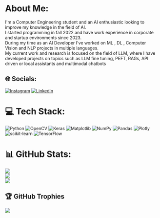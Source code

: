# About Me:
I'm a Computer Engineering student and an AI enthusiastic looking to improve my knowledge in the field of AI.<br>I started programming in fall 2022 and have work experience in corporate and startup environments since 2023.<br>During my time as an AI Developer I've worked on ML , DL , Computer Vision and NLP projects in multiple languages.<br>My current work and research is focused on the field of LLM, where I have developed projects on topics such as LLM fine tuning, PEFT, RAGs, API driven or local assistants and multimodal chatbots 


## 🌐 Socials:
[![Instagram](https://img.shields.io/badge/Instagram-%23E4405F.svg?logo=Instagram&logoColor=white)](https://instagram.com/https://www.instagram.com/hossein.seyyedi.himself/) [![LinkedIn](https://img.shields.io/badge/LinkedIn-%230077B5.svg?logo=linkedin&logoColor=white)](https://linkedin.com/in/https://www.linkedin.com/in/hossein-seyyedi-95b096270/) 

# 💻 Tech Stack:
![Python](https://img.shields.io/badge/python-3670A0?style=for-the-badge&logo=python&logoColor=ffdd54) ![OpenCV](https://img.shields.io/badge/opencv-%23white.svg?style=for-the-badge&logo=opencv&logoColor=white) ![Keras](https://img.shields.io/badge/Keras-%23D00000.svg?style=for-the-badge&logo=Keras&logoColor=white) ![Matplotlib](https://img.shields.io/badge/Matplotlib-%23ffffff.svg?style=for-the-badge&logo=Matplotlib&logoColor=black) ![NumPy](https://img.shields.io/badge/numpy-%23013243.svg?style=for-the-badge&logo=numpy&logoColor=white) ![Pandas](https://img.shields.io/badge/pandas-%23150458.svg?style=for-the-badge&logo=pandas&logoColor=white) ![Plotly](https://img.shields.io/badge/Plotly-%233F4F75.svg?style=for-the-badge&logo=plotly&logoColor=white) ![scikit-learn](https://img.shields.io/badge/scikit--learn-%23F7931E.svg?style=for-the-badge&logo=scikit-learn&logoColor=white) ![TensorFlow](https://img.shields.io/badge/TensorFlow-%23FF6F00.svg?style=for-the-badge&logo=TensorFlow&logoColor=white)
# 📊 GitHub Stats:
![](https://github-readme-stats.vercel.app/api?username=Noah-Himselff&theme=react&hide_border=false&include_all_commits=false&count_private=false)<br/>
![](https://github-readme-streak-stats.herokuapp.com/?user=Noah-Himselff&theme=react&hide_border=false)<br/>
![](https://github-readme-stats.vercel.app/api/top-langs/?username=Noah-Himselff&theme=react&hide_border=false&include_all_commits=false&count_private=false&layout=compact)

## 🏆 GitHub Trophies
![](https://github-profile-trophy.vercel.app/?username=Noah-Himselff&theme=radical&no-frame=false&no-bg=false&margin-w=4)

<!-- Proudly created with GPRM ( https://gprm.itsvg.in ) -->
